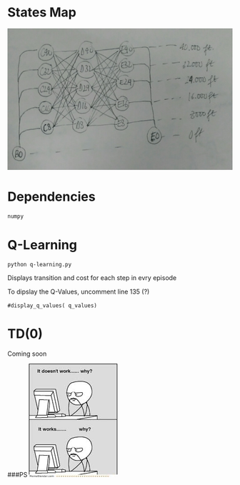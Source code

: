 # States Map
![States_Map_Pic](https://github.com/dosssman/gym-tansaku/blob/master/states_map.jpg?raw=true)
# Dependencies
```
numpy
```
# Q-Learning
```
python q-learning.py
```
Displays transition and cost for each step in evry episode

To dipslay the Q-Values, uncomment line 135 (?)
```
#display_q_values( q_values)
```
# TD(0)
Coming soon

###PS
![Dunno](https://github.com/dosssman/gym-tansaku/blob/master/meme.jpg?raw=true)
